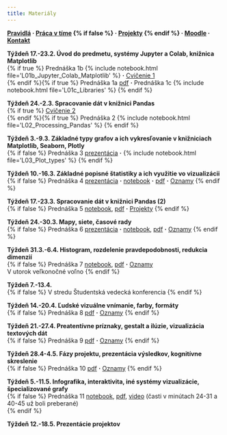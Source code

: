 ```yaml
---
title: Materiály
---
```


**[Pravidlá](./Rules.md) · [Práca v tíme](./Groups.md) {% if false %} · [Projekty](./Projects.md) {% endif %} · [Moodle](https://moodle.uniba.sk/course/view.php?id=3421) · [Kontakt](./Contact.md)**

**Týždeň 17.-23.2. Úvod do predmetu, systémy Jupyter a Colab, knižnica Matplotlib**<br>
{% if true %}
Prednáška 1b {% include notebook.html file='L01b_Jupyter_Colab_Matplotlib' %} **·**
[Cvičenie 1](./Tutorial1.md)<br> {% endif %}{% if true %}
Prednáška 1a [pdf](./pdf/L01a_visualization_history.pdf) **·** 
Prednáška 1c {% include notebook.html file='L01c_Libraries' %}
{% endif %}

**Týždeň 24.-2.3. Spracovanie dát v knižnici Pandas**<br>
{% if true %}
[Cvičenie 2](./Tutorial2.md)<br>{% endif %}{% if true %}
Prednáška 2 {% include notebook.html file='L02_Processing_Pandas' %}
{% endif %}

**Týždeň 3.-9.3. Základné typy grafov a ich vykresľovanie v knižniciach Matplotlib, Seaborn, Plotly**<br>
{% if false %}
Prednáška 3 [prezentácia](./pdf/L03a_Plot_types.pdf)  **·**  {% include notebook.html file='L03_Plot_types' %}
{% endif %}

**Týždeň 10.-16.3. Základné popisné štatistiky a ich využitie vo vizualizácii**<br>
{% if false %}
Prednáška 4 [prezentácia](./pdf/L04a_Summary_statistics.pdf)  **·** [notebook](https://colab.research.google.com/github/bbrejova/viz/blob/master/notebooks/L04_Summary_statistics.ipynb) **·** [pdf](./pdf/L04_Summary_statistics.pdf) **·**  [Oznamy](./L04-notes.md)
{% endif %}

**Týždeň 17.-23.3. Spracovanie dát v knižnici Pandas (2)**<br>
{% if false %}
Prednáška 5 [notebook](https://colab.research.google.com/github/bbrejova/viz/blob/master/notebooks/L05_Pandas_2.ipynb), [pdf](./pdf/L05_Pandas_2.pdf) **·** [Projekty](./Projects.md)
{% endif %}

**Týždeň 24.-30.3. Mapy, siete, časové rady**<br>
{% if false %}
Prednáška 6 [prezentácia](./pdf/L06a_Maps_etc.pdf)  **·** [notebook](https://colab.research.google.com/github/bbrejova/viz/blob/master/notebooks/L06_Maps_etc.ipynb), [pdf](./pdf/L06_Maps_etc.pdf) **·**  [Oznamy](./L06-notes.md)
{% endif %}

**Týždeň 31.3.-6.4. Histogram, rozdelenie pravdepodobnosti, redukcia dimenzií**<br>
{% if false %}
Prednáška 7 [notebook](https://colab.research.google.com/github/bbrejova/viz/blob/master/notebooks/L07_More_statistics.ipynb), [pdf](./pdf/L07_More_statistics.pdf) **·** [Oznamy](./L07-notes.md)<br>
V utorok veľkonočné voľno
{% endif %}

**Týždeň 7.-13.4.**<br>
{% if false %}
V stredu Študentská vedecká konferencia
{% endif %}

**Týždeň 14.-20.4. Ľudské vizuálne vnímanie, farby, formáty**<br>
{% if false %}
Prednáška 8 [pdf](./pdf/L08_Perception_colors.pdf) **·** [Oznamy](./L08-notes.md)
{% endif %}

**Týždeň 21.-27.4. Preatentívne príznaky, gestalt a ilúzie, vizualizácia textových dát**<br>
{% if false %}
Prednáška 9 [pdf](./pdf/L09_Preattentive_and_Gestalt.pdf) **·** [Oznamy](./L09-notes.md)
{% endif %}

**Týždeň 28.4-4.5. Fázy projektu, prezentácia výsledkov, kognitívne skreslenie**<br>
{% if false %}
Prednáška 10 [pdf](./pdf/L10_Presentation.pdf) **·** [Oznamy](./L10-notes.md)
{% endif %}

**Týždeň 5.-11.5. Infografika, interaktivita, iné systémy vizualizácie, špecializované grafy**<br>
{% if false %}
Prednáška 11 [notebook](https://colab.research.google.com/github/bbrejova/viz/blob/master/notebooks/L11_Miscelaneous.ipynb), [pdf](./pdf/L11_Miscelaneous.pdf), [video](https://youtu.be/yW-qopCn5fw) (časti v minútach 24-31 a 40-45 už boli preberané) <!-- **·** [Oznamy](./L11-notes.md)--><br>
{% endif %}

**Týždeň 12.-18.5. Prezentácie projektov**
